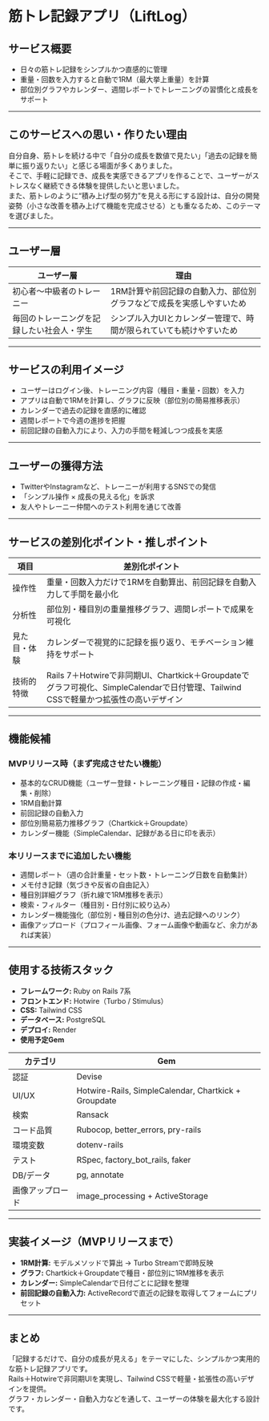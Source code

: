 # 筋トレ記録アプリ（LiftLog）

## サービス概要
- 日々の筋トレ記録をシンプルかつ直感的に管理  
- 重量・回数を入力すると自動で1RM（最大挙上重量）を計算  
- 部位別グラフやカレンダー、週間レポートでトレーニングの習慣化と成長をサポート  

---

## このサービスへの思い・作りたい理由
自分自身、筋トレを続ける中で「自分の成長を数値で見たい」「過去の記録を簡単に振り返りたい」と感じる場面が多くありました。  
そこで、手軽に記録でき、成長を実感できるアプリを作ることで、ユーザーがストレスなく継続できる体験を提供したいと思いました。  
また、筋トレのように“積み上げ型の努力”を見える形にする設計は、自分の開発姿勢（小さな改善を積み上げて機能を完成させる）とも重なるため、このテーマを選びました。

---

## ユーザー層
| ユーザー層 | 理由 |
|-------------|------|
| 初心者〜中級者のトレーニー | 1RM計算や前回記録の自動入力、部位別グラフなどで成長を実感しやすいため |
| 毎回のトレーニングを記録したい社会人・学生 | シンプル入力UIとカレンダー管理で、時間が限られていても続けやすいため |

---

## サービスの利用イメージ
- ユーザーはログイン後、トレーニング内容（種目・重量・回数）を入力  
- アプリは自動で1RMを計算し、グラフに反映（部位別の簡易推移表示）  
- カレンダーで過去の記録を直感的に確認  
- 週間レポートで今週の進捗を把握  
- 前回記録の自動入力により、入力の手間を軽減しつつ成長を実感  

---

## ユーザーの獲得方法
- TwitterやInstagramなど、トレーニーが利用するSNSでの発信  
- 「シンプル操作 × 成長の見える化」を訴求  
- 友人やトレーニー仲間へのテスト利用を通じて改善  

---

## サービスの差別化ポイント・推しポイント
| 項目 | 差別化ポイント |
|------|----------------|
| 操作性 | 重量・回数入力だけで1RMを自動算出、前回記録を自動入力して手間を最小化 |
| 分析性 | 部位別・種目別の重量推移グラフ、週間レポートで成果を可視化 |
| 見た目・体験 | カレンダーで視覚的に記録を振り返り、モチベーション維持をサポート |
| 技術的特徴 | Rails 7＋Hotwireで非同期UI、Chartkick＋Groupdateでグラフ可視化、SimpleCalendarで日付管理、Tailwind CSSで軽量かつ拡張性の高いデザイン |

---

## 機能候補

### MVPリリース時（まず完成させたい機能）
- 基本的なCRUD機能（ユーザー登録・トレーニング種目・記録の作成・編集・削除）  
- 1RM自動計算  
- 前回記録の自動入力  
- 部位別簡易筋力推移グラフ（Chartkick＋Groupdate）  
- カレンダー機能（SimpleCalendar、記録がある日に印を表示）  

### 本リリースまでに追加したい機能
- 週間レポート（週の合計重量・セット数・トレーニング日数を自動集計）  
- メモ付き記録（気づきや反省の自由記入）  
- 種目別詳細グラフ（折れ線で1RM推移を表示）  
- 検索・フィルター（種目別・日付別に絞り込み）  
- カレンダー機能強化（部位別・種目別の色分け、過去記録へのリンク）  
- 画像アップロード（プロフィール画像、フォーム画像や動画など、余力があれば実装） 

---

## 使用する技術スタック
- **フレームワーク:** Ruby on Rails 7系 
- **フロントエンド:** Hotwire（Turbo / Stimulus）  
- **CSS:** Tailwind CSS
- **データベース:** PostgreSQL
- **デプロイ:** Render
- **使用予定Gem**

| カテゴリ | Gem |
|----------|-----|
| 認証 | Devise |
| UI/UX | Hotwire-Rails, SimpleCalendar, Chartkick + Groupdate |
| 検索 | Ransack |
| コード品質 | Rubocop, better_errors, pry-rails |
| 環境変数 | dotenv-rails |
| テスト | RSpec, factory_bot_rails, faker |
| DB/データ | pg, annotate |
| 画像アップロード | image_processing + ActiveStorage |

---

## 実装イメージ（MVPリリースまで）
- **1RM計算:** モデルメソッドで算出 → Turbo Streamで即時反映  
- **グラフ:** Chartkick＋Groupdateで種目・部位別に1RM推移を表示  
- **カレンダー:** SimpleCalendarで日付ごとに記録を整理  
- **前回記録の自動入力:** ActiveRecordで直近の記録を取得してフォームにプリセット  

---

## まとめ
「記録するだけで、自分の成長が見える」をテーマにした、シンプルかつ実用的な筋トレ記録アプリです。  
Rails＋Hotwireで非同期UIを実現し、Tailwind CSSで軽量・拡張性の高いデザインを提供。  
グラフ・カレンダー・自動入力などを通して、ユーザーの体験を最大化する設計です。

